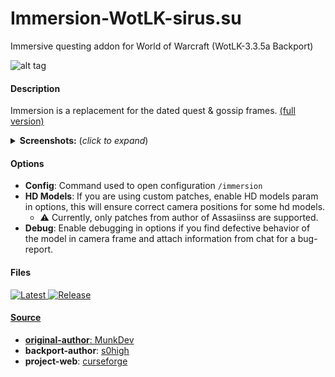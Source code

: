 # Immersion-WotLK-sirus.su
Immersive questing addon for World of Warcraft (WotLK-3.3.5a Backport)

![alt tag](https://media.discordapp.net/attachments/1083384675030020186/1111712146292736000/FwgkxQp.png?raw=true&width=696&height=504)

#### Description
Immersion is a replacement for the dated quest & gossip frames. [(full version)](https://www.curseforge.com/wow/addons/immersion)
<details>
  <summary><b>Screenshots:</b> (<i>click to expand</i>)</summary>

  ![alt tag](https://i.imgur.com/Dd6KJRM.png?raw=true&width=516&height=324)
  <p align="center">
    <img src="https://i.imgur.com/Kw6ctXN.png" width="200" title="screenshot_1">
    <img src="https://i.imgur.com/ibFrBFF.png" width="200" alt="screenshot_2">
    <img src="https://i.imgur.com/HXFA9TC.png" width="200" alt="screenshot_3">
    <img src="https://i.imgur.com/6DnuwBw.png" width="200" alt="screenshot_4">
  </p>

</details>

#### Options
- <b>Config</b>: Command used to open configuration ```/immersion```
- <b>HD Models</b>: If you are using custom patches, enable HD models param in options, this will ensure correct camera positions for some hd models.
    - :warning: Currently, only patches from author of Assasiinss are supported.
- <b>Debug</b>: Enable debugging in options if you find defective behavior of the model in camera frame and attach information from chat for a bug-report.

#### Files
<p align="left">
    <a href="https://github.com/s0h2x/Immersion-WotLK/releases/latest">
    <a href="https://github.com/s0h2x/Immersion-WotLK/releases/download/1.4.14/Immersion.zip">
    <img src="https://img.shields.io/github/downloads/s0h2x/Immersion-WotLK/total?label=Download%40latest&style=flat-square&logo=github&logoColor=white"
         alt="Latest">
   <a href="https://github.com/s0h2x/Immersion-WotLK/releases/1.4.14">
    <img src="https://img.shields.io/github/v/release/s0h2x/Immersion-WotLK?include_prereleases&style=flat-square&logo=github&logoColor=white"
         alt="Release">
</p>

#### Source
- <b>original-author</b>: [MunkDev](https://github.com/seblindfors)
- <b>backport-author</b>: [s0high](https://github.com/s0h2x)
- <b>project-web</b>: [curseforge](https://www.curseforge.com/wow/addons/immersion)
